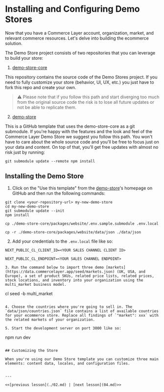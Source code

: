# Installing and Configuring Demo Stores

Now that you have a Commerce Layer account, organization, market, and relevant commerce resources. Let's delve into building the ecommerce solution.

The Demo Store project consists of two repositories that you can leverage to build your store:

1. [demo-store-core](https://github.com/commercelayer/demo-store-core)

This repository contains the source code of the Demo Stores project. If you need to fully customize your store (behavior, UI, UX, etc.) you just have to fork this repo and create your own.

> ⚠️ Please note that if you follow this path and start diverging too much from the original source code the risk is to lose all future updates or not be able to replicate them.

2. [demo-store](https://github.com/commercelayer/demo-store)

This is a GitHub template that uses the demo-store-core as a git submodule. If you're happy with the features and the look and feel of the Commerce Layer Demo Store we suggest you follow this path. You won't have to care about the whole source code and you'll be free to focus just on your data and content. On top of that, you'll get free updates with almost no risk just by running:

``
git submodule update --remote
npm install
``

## Installing the Demo Store

1. Click on the "Use this template" from the [demo-store](https://github.com/commercelayer/demo-store)'s homepage on GitHub and then run the following commands:

```
git clone <your-repository-url> my-new-demo-store
cd my-new-demo-store
git submodule update --init
npm install

cp ./demo-store-core/packages/website/.env.sample.submodule .env.local

cp -r ./demo-store-core/packages/website/data/json ./data/json
```

2. Add your credentials to the `.env.local` file like so:

```
NEXT_PUBLIC_CL_CLIENT_ID=<YOUR SALES CHANNEL CLIENT ID>

NEXT_PUBLIC_CL_ENDPOINT=<YOUR SALES CHANNEL ENDPOINT>

3. Run the command below to import three demo [markets](https://data.commercelayer.app/seed/markets.json) (UK, USA, and Europe), a set of product SKUs, related price lists, related prices, stock locations, and inventory into your organization using the multi_market business model.

```
cl seed -b multi_market
```

4. Choose the countries where you're going to sell in. The `data/json/countries.json` file contains a list of available countries for your ecommerce store. Replace all findings of `"market": xxx` with the related markets of your organization.

5. Start the development server on port 3000 like so:

```
npm run dev
```

## Customizing the Store

When you're using our Demo Store template you can customize three main elements: content data, locales, and configuration files.


---

<<[previous lesson](./02.md) | [next lesson](04.md)>>